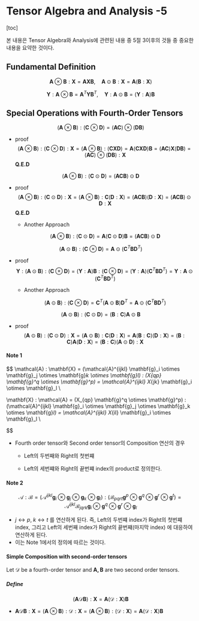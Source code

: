 Tensor Algebra and Analysis -5
===
[toc]

본 내용은 Tensor Algebra와 Analysis에 관련된 내용 중 5절 3이후의 것들 중 중요한 내용을 요약한 것이다.

## Fundamental Definition 

$$
\mathbf{A} \otimes \mathbf{B} : \mathbf{X} = \mathbf{A} \mathbf{X} \mathbf{B},  \quad
\mathbf{A} \odot \mathbf{B} : \mathbf{X}   = \mathbf{A} (\mathbf{B} : \mathbf{X})
$$

$$
\mathbf{Y} : \mathbf{A} \otimes \mathbf{B}   = \mathbf{A}^T \mathbf{Y} \mathbf{B}^T,  \quad
\mathbf{Y} : \mathbf{A} \odot \mathbf{B}     = (\mathbf{Y} :\mathbf{A}) \mathbf{B}  
$$



## Special Operations with Fourth-Order Tensors 

$$
(\mathbf{A} \otimes \mathbf{B}) : (\mathbf{C} \otimes \mathbf{D}) = (\mathbf{A} \mathbf{C}) \otimes (\mathbf{D} \mathbf{B})
$$

- proof 
  $$
(\mathbf{A} \otimes \mathbf{B}) : (\mathbf{C} \otimes \mathbf{D}) : \mathbf{X} 
= (\mathbf{A} \otimes \mathbf{B}) : (\mathbf{C} \mathbf{X} \mathbf{D})
= \mathbf{A} (\mathbf{C} \mathbf{X} \mathbf{D}) \mathbf{B}
= (\mathbf{A} \mathbf{C}) \mathbf{X} (\mathbf{D} \mathbf{B})
= (\mathbf{A} \mathbf{C}) \otimes (\mathbf{D} \mathbf{B}) : \mathbf{X}
  $$
   **Q.E.D**

$$
(\mathbf{A} \otimes \mathbf{B}) : (\mathbf{C} \odot \mathbf{D}) 
= (\mathbf{A} \mathbf{C} \mathbf{B}) \odot \mathbf{D}
$$

- proof 
  $$
(\mathbf{A} \otimes \mathbf{B}) : (\mathbf{C} \odot \mathbf{D}) : \mathbf{X}
= (\mathbf{A} \otimes \mathbf{B}) : \mathbf{C} (\mathbf{D} : \mathbf{X}) 
= (\mathbf{A} \mathbf{C} \mathbf{B}) (\mathbf{D} : \mathbf{X}) 
= (\mathbf{A} \mathbf{C} \mathbf{B}) \odot \mathbf{D} : \mathbf{X}
  $$
  **Q.E.D**

  - Another Approach
  
  $$
  (\mathbf{A} \otimes \mathbf{B}) : (\mathbf{C} \odot \mathbf{D}) 
  = \mathbf{A} (\mathbf{C} \odot \mathbf{D}) \mathbf{B}
  = (\mathbf{A} \mathbf{C} \mathbf{B} )\odot \mathbf{D}
  $$
  

$$
(\mathbf{A} \odot \mathbf{B}) : (\mathbf{C} \otimes \mathbf{D}) 
= \mathbf{A} \odot (\mathbf{C}^T \mathbf{B} \mathbf{D}^T)
$$

- proof
  $$
  \mathbf{Y} : (\mathbf{A} \odot \mathbf{B}) : (\mathbf{C} \otimes \mathbf{D}) 
  = (\mathbf{Y} : \mathbf{A}) \mathbf{B} : (\mathbf{C} \otimes \mathbf{D})
  = (\mathbf{Y} : \mathbf{A}) (\mathbf{C}^T \mathbf{B} \mathbf{D}^T)
  = \mathbf{Y} : \mathbf{A} \odot (\mathbf{C}^T \mathbf{B} \mathbf{D}^T)
  $$

  - Another Approach
  
  $$
  (\mathbf{A} \odot \mathbf{B}) : (\mathbf{C} \otimes \mathbf{D}) 
  = \mathbf{C}^T (\mathbf{A} \odot \mathbf{B}) \mathbf{D}^T
  = \mathbf{A} \odot (\mathbf{C}^T \mathbf{B} \mathbf{D}^T )
  $$
  

$$
(\mathbf{A} \odot \mathbf{B}) : (\mathbf{C} \odot \mathbf{D})  = (\mathbf{B} : \mathbf{C}) \mathbf{A} \odot \mathbf{B}
$$

- proof
  $$
  (\mathbf{A} \odot \mathbf{B}) : (\mathbf{C} \odot \mathbf{D}) : \mathbf{X} 
  = (\mathbf{A} \odot \mathbf{B}) : \mathbf{C} (\mathbf{D} : \mathbf{X})
  = \mathbf{A} (\mathbf{B} : \mathbf{C}) (\mathbf{D} : \mathbf{X})
  = (\mathbf{B} : \mathbf{C}) \mathbf{A} (\mathbf{D} : \mathbf{X})
  = (\mathbf{B} : \mathbf{C}) (\mathbf{A} \odot \mathbf{D}) : \mathbf{X}
  $$
  

#### Note 1

$$
\mathcal{A} : \mathbf{X}
= (\mathcal{A}^{ijkl} \mathbf{g}_i \otimes \mathbf{g}_j \otimes \mathbf{g}_k \otimes \mathbf{g}_l) 
: (X_{qp} \mathbf{g}^q \otimes \mathbf{g}^p)
= \mathcal{A}^{ijkl} X_{jk} \mathbf{g}_i \otimes \mathbf{g}_l \\

\mathbf{X} : \mathcal{A} 
= (X_{qp} \mathbf{g}^q \otimes \mathbf{g}^p) : (\mathcal{A}^{ijkl} \mathbf{g}_i \otimes \mathbf{g}_j \otimes \mathbf{g}_k \otimes \mathbf{g}_l) 
= \mathcal{A}^{ijkl} X_{il} \mathbf{g}_i \otimes \mathbf{g}_l \\
$$

- Fourth order tensor와 Second order tensor의 Composition 연산의 경우 

  - Left의 두번째와 Right의 첫번쨰

  - Left의 세번쨰와 Right의 끝번쨰  index의 product로 정의한다. 

    

#### Note 2

$$
\mathcal{A} : \mathcal{B} 
= (\mathcal{A}^{ijkl} \mathbf{g}_i \otimes \mathbf{g}_j \otimes \mathbf{g}_k \otimes \mathbf{g}_l) 
: (\mathcal{B}_{pqrt} \mathbf{g}^p \otimes \mathbf{g}^q \otimes \mathbf{g}^r \otimes \mathbf{g}^t)
= \mathcal{A}^{ijkl} \mathcal{B}_{jqrk} \mathbf{g}_i \otimes \mathbf{g}^q \otimes \mathbf{g}^r \otimes \mathbf{g}_l
$$

- $j \leftrightarrow p, \; k \leftrightarrow t$  를 연산하게 된다.  즉, Left의 두번쨰 index가  Right의 첫번쨰 index,  그리고 Left의 세번째 index가 Right의 끝번쨰(마지막 index) 에 대응하여 연산하게 된다. 
- 이는 Note 1에서의 정의에 따르는 것이다. 



#### Simple Composition with second-order tensors

Let $\mathcal{D}$ be a fourth-order tensor and $\mathbf{A, B}$ are two second order tensors.

##### Define 

$$
(\mathbf{A} \mathcal{D} \mathbf{B}) : \mathbf{X} = \mathbf{A} (\mathcal{D} : \mathbf{X}) \mathbf{B}
$$

- $\mathbf{A} \mathcal{D} \mathbf{B} : \mathbf{X} =  (\mathbf{A} \otimes \mathbf{B}) : \mathcal{D} : \mathbf{X} = (\mathbf{A} \otimes \mathbf{B}) : (\mathcal{D} : \mathbf{X}) = \mathbf{A} (\mathcal{D} : \mathbf{X}) \mathbf{B}$ 